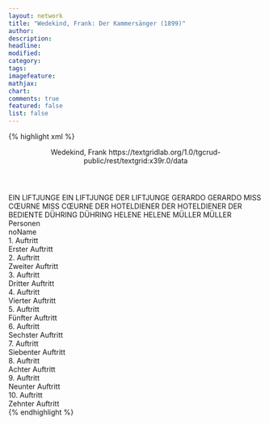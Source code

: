 ```yaml
---
layout: network
title: "Wedekind, Frank: Der Kammersänger (1899)"
author:
description:
headline:
modified:
category:
tags:
imagefeature:
mathjax:
chart:
comments: true
featured: false
list: false
---
```

{% highlight xml %}
<?xml-model href="https://raw.githubusercontent.com/DLiNa/project/master/rules/lina.rnc"?><?xml-model href="https://raw.githubusercontent.com/DLiNa/project/master/rules/lina.sch"?>
<play xmlns="http://lina.digital">
  <header>
    <title>Der Kammersänger</title>
    <subtitle/>
    <genretitle/>
    <author>Wedekind, Frank</author>
    <date when="1897" type="written"/>
  	<date when="1899" type="print"/>
  	<date when="1899" type="premiere"/>
  	<source>https://textgridlab.org/1.0/tgcrud-public/rest/textgrid:x39r.0/data</source>
  </header>
  <personae>
    <character>
      <name>EIN LIFTJUNGE</name>
      <alias xml:id="ein_liftjunge">
        <name>EIN LIFTJUNGE</name>
      </alias>
    	<alias xml:id="der_liftjunge">
    		<name>DER LIFTJUNGE</name>
    	</alias>
    </character>
    <character>
      <name>GERARDO</name>
      <alias xml:id="gerardo">
        <name>GERARDO</name>
      </alias>
    </character>
    <character>
      <name>MISS CŒURNE</name>
      <alias xml:id="miss_cœurne">
        <name>MISS CŒURNE</name>
      </alias>
    </character>
    <character>
      <name>DER HOTELDIENER</name>
      <alias xml:id="der_hoteldiener">
        <name>DER HOTELDIENER</name>
      </alias>
    	<alias xml:id="der_bediente">
    		<name>DER BEDIENTE</name>
    	</alias>
    </character>
    <character>
      <name>DÜHRING</name>
      <alias xml:id="dühring">
        <name>DÜHRING</name>
      </alias>
    </character>
    <character>
      <name>HELENE</name>
      <alias xml:id="helene">
        <name>HELENE</name>
      </alias>
    </character>
    <character>
      <name>MÜLLER</name>
      <alias xml:id="müller">
        <name>MÜLLER</name>
      </alias>
    </character>
  </personae>
  <text>
    <div>
      <head>Personen</head>
      <div>
        <head>noName</head>
      </div>
    </div>
    <div>
      <head>1. Auftritt</head>
      <div>
        <head>Erster Auftritt</head>
        <sp who="#der_bediente">
          <amount n="3" unit="speech_acts"/>
          <amount n="138" unit="words"/>
          <amount n="2" unit="lines"/>
          <amount n="681" unit="chars"/>
        </sp>
        <sp who="#ein_liftjunge">
          <amount n="1" unit="speech_acts"/>
          <amount n="13" unit="words"/>
          <amount n="1" unit="lines"/>
          <amount n="69" unit="chars"/>
        </sp>
        <sp who="#der_liftjunge">
          <amount n="1" unit="speech_acts"/>
        </sp>
      </div>
    </div>
    <div>
      <head>2. Auftritt</head>
      <div>
        <head>Zweiter Auftritt</head>
        <sp who="#gerardo">
          <amount n="14" unit="speech_acts"/>
          <amount n="318" unit="words"/>
          <amount n="11" unit="lines"/>
          <amount n="1682" unit="chars"/>
        </sp>
        <sp who="#der_bediente">
          <amount n="10" unit="speech_acts"/>
          <amount n="79" unit="words"/>
          <amount n="9" unit="lines"/>
          <amount n="482" unit="chars"/>
        </sp>
        <sp who="#der_liftjunge">
          <amount n="3" unit="speech_acts"/>
          <amount n="17" unit="words"/>
          <amount n="2" unit="lines"/>
          <amount n="96" unit="chars"/>
        </sp>
      </div>
    </div>
    <div>
      <head>3. Auftritt</head>
      <div>
        <head>Dritter Auftritt</head>
        <sp who="#gerardo">
          <amount n="1" unit="speech_acts"/>
          <amount n="127" unit="words"/>
          <amount n="6" unit="lines"/>
          <amount n="664" unit="chars"/>
        </sp>
      </div>
    </div>
    <div>
      <head>4. Auftritt</head>
      <div>
        <head>Vierter Auftritt</head>
        <sp who="#miss_cœurne">
          <amount n="27" unit="speech_acts"/>
          <amount n="207" unit="words"/>
          <amount n="22" unit="lines"/>
          <amount n="1059" unit="chars"/>
        </sp>
        <sp who="#gerardo">
          <amount n="27" unit="speech_acts"/>
          <amount n="1409" unit="words"/>
          <amount n="10" unit="lines"/>
          <amount n="7765" unit="chars"/>
        </sp>
      </div>
    </div>
    <div>
      <head>5. Auftritt</head>
      <div>
        <head>Fünfter Auftritt</head>
        <sp who="#der_hoteldiener">
          <amount n="7" unit="speech_acts"/>
          <amount n="32" unit="words"/>
          <amount n="6" unit="lines"/>
          <amount n="190" unit="chars"/>
        </sp>
        <sp who="#gerardo">
          <amount n="6" unit="speech_acts"/>
          <amount n="49" unit="words"/>
          <amount n="6" unit="lines"/>
          <amount n="290" unit="chars"/>
        </sp>
      </div>
    </div>
    <div>
      <head>6. Auftritt</head>
      <div>
        <head>Sechster Auftritt</head>
        <sp who="#gerardo">
          <amount n="1" unit="speech_acts"/>
          <amount n="51" unit="words"/>
          <amount n="1" unit="lines"/>
          <amount n="239" unit="chars"/>
        </sp>
      </div>
    </div>
    <div>
      <head>7. Auftritt</head>
      <div>
        <head>Siebenter Auftritt</head>
        <sp who="#gerardo">
          <amount n="34" unit="speech_acts"/>
          <amount n="1768" unit="words"/>
          <amount n="17" unit="lines"/>
          <amount n="10343" unit="chars"/>
        </sp>
        <sp who="#dühring">
          <amount n="33" unit="speech_acts"/>
          <amount n="2283" unit="words"/>
          <amount n="30" unit="lines"/>
          <amount n="12993" unit="chars"/>
        </sp>
      </div>
    </div>
    <div>
      <head>8. Auftritt</head>
      <div>
        <head>Achter Auftritt</head>
        <sp who="#gerardo">
          <amount n="1" unit="speech_acts"/>
          <amount n="49" unit="words"/>
          <amount n="2" unit="lines"/>
          <amount n="228" unit="chars"/>
        </sp>
      </div>
    </div>
    <div>
      <head>9. Auftritt</head>
      <div>
        <head>Neunter Auftritt</head>
        <sp who="#helene">
          <amount n="66" unit="speech_acts"/>
          <amount n="1458" unit="words"/>
          <amount n="50" unit="lines"/>
          <amount n="7681" unit="chars"/>
        </sp>
        <sp who="#gerardo">
          <amount n="65" unit="speech_acts"/>
          <amount n="1846" unit="words"/>
          <amount n="48" unit="lines"/>
          <amount n="10240" unit="chars"/>
        </sp>
        <sp who="#der_hoteldiener">
          <amount n="1" unit="speech_acts"/>
          <amount n="14" unit="words"/>
          <amount n="1" unit="lines"/>
          <amount n="77" unit="chars"/>
        </sp>
      </div>
    </div>
    <div>
      <head>10. Auftritt</head>
      <div>
        <head>Zehnter Auftritt</head>
        <sp who="#der_liftjunge">
          <amount n="4" unit="speech_acts"/>
          <amount n="14" unit="words"/>
          <amount n="3" unit="lines"/>
          <amount n="79" unit="chars"/>
        </sp>
        <sp who="#gerardo">
          <amount n="5" unit="speech_acts"/>
          <amount n="146" unit="words"/>
          <amount n="1" unit="lines"/>
          <amount n="779" unit="chars"/>
        </sp>
        <sp who="#müller">
          <amount n="5" unit="speech_acts"/>
          <amount n="41" unit="words"/>
          <amount n="5" unit="lines"/>
          <amount n="241" unit="chars"/>
        </sp>
      </div>
    </div>
  </text>
</play>
{% endhighlight %}